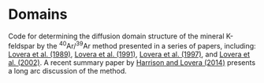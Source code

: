 # Domains
Code for determining the diffusion domain structure of the mineral K-feldspar by the <sup>40</sup>Ar/<sup>39</sup>Ar method presented in a series of papers, including: [Lovera et al. (1989)](http://doi.org/10.1029/JB094iB12p17917), [Lovera et al. (1991)](http://doi.org/10.1029/90JB02217), [Lovera et al. (1997)](http://doi.org/10.1016/s0016-7037(97)00147-6), and [Lovera et al. (2002)](https://doi.org/10.1016/S0016-7037(01)00846-8). A recent summary paper by [Harrison and Lovera (2014)](https://doi.org/10.1144/SP378.9) presents a long arc discussion of the method.
